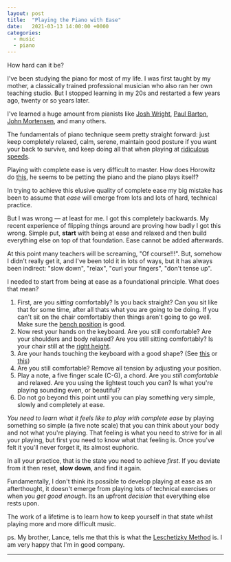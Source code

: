 ```yaml
---
layout: post
title:  "Playing the Piano with Ease"
date:   2021-03-13 14:00:00 +0000
categories:
  - music
  - piano
---
```


How hard can it be?

I've been studying the piano for most of my life. I was first taught by my mother, a classically trained professional musician who also ran her own teaching studio. But I stopped learning in my 20s and restarted a few years ago, twenty or so years later.

I've learned a huge amount from pianists like [Josh Wright](https://www.youtube.com/user/joshwrightpiano),
[Paul Barton](https://www.youtube.com/user/PaulBartonPiano), [John Mortensen](https://www.youtube.com/user/cedarvillemusic), and many others.

The fundamentals of piano technique seem pretty straight forward: just keep completely relaxed, calm, serene, maintain good posture if you want your back to survive, and keep doing all that when playing at [ridiculous speeds](https://www.youtube.com/watch?v=ZZyokBXgEJY).

Playing with complete ease is very difficult to master. How does Horowitz do [this](https://www.youtube.com/watch?v=FxhbAGwEYGQ), he seems to be petting the piano and the piano plays itself?

In trying to achieve this elusive quality of complete ease my big mistake has been to assume that *ease* will emerge from lots and lots of hard, technical practice.

But I was wrong — at least for me. I got this completely backwards. My recent experience of flipping things around are proving how badly I got this wrong. Simple put, **start** with being at ease and relaxed and then build everything else on top of that foundation. Ease cannot be added afterwards.

At this point many teachers will be screaming, "Of course!!!". But, somehow I didn't really get it, and I've been told it in lots of ways, but it has always been indirect: "slow down", "relax", "curl your fingers", "don't tense up".

I needed to start from being at ease as a foundational principle. What does that mean?

1. First, are you *sitting* comfortably? Is you back straight? Can you sit like that for some time, after all thats what you are going to be doing. If you can't sit on the chair comfortably then things aren't going to go well. Make sure the [bench position](https://youtu.be/5YlKWaPxnj8) is good.
2. Now rest your hands on the keyboard. Are you still comfortable? Are your shoulders and body relaxed? Are you still sitting comfortably? Is your chair still at the [right height](https://youtu.be/5YlKWaPxnj8).
3. Are your hands touching the keyboard with a good shape? (See [this](https://www.youtube.com/watch?v=r_PPWiTEdNA) or [this](https://www.youtube.com/watch?v=7s4V98-lElk))
4. Are you still comfortable? Remove all tension by adjusting your position.
5. Play a note, a five finger scale (C-G), a chord. Are you *still comfortable* and relaxed. Are you using the lightest touch you can? Is what you're playing sounding even, or beautiful?
6. Do not go beyond this point until you can play something very simple, slowly and completely at ease.

*You need to learn what it feels like to play with complete ease* by playing something so simple (a five note scale) that you can think about your body and not what you're playing. That feeling is what you need to strive for in all your playing, but first you need to know what that feeling is. Once you've felt it you'll never forget it, its almost euphoric.

In all your practice, that is the state you need to achieve *first*. If you deviate from it then reset, **slow down**, and find it again.

Fundamentally, I don't think its possible to develop playing at ease as an afterthought, it doesn't emerge from playing lots of technical exercises or when you *get good enough*. Its an upfront *decision* that everything else rests upon.

The work of a lifetime is to learn how to keep yourself in that state whilst playing more and more difficult music.

ps. My brother, Lance, tells me that this is what the [Leschetizky Method](https://en.wikipedia.org/wiki/Theodor_Leschetizky) is. I am very happy that I'm in good company.

---
